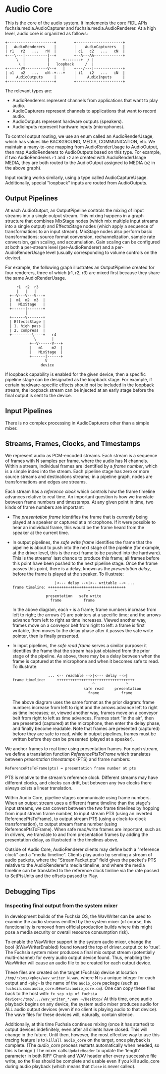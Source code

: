 # Audio Core

This is the core of the audio system. It implements the core FIDL APIs
fuchsia.media.AudioCapturer and fuchsia.media.AudioRenderer. At a high level,
audio core is organized as follows:

```plain
+---------------------+        +---------------------+
|   AudioRenderers    |        |    AudioCapturers   |
| r1   r2   ...   rN  |        | c1   c2   ...   cN  |
+---\---|----------|--+        +--Λ---ΛΛ-------------+
     \  |          |      +-------+  / |
      \ |          |   loopback     /  |
+------VV----------V--+   |    +---/---|-------------+
| o1   o2   ...   oN--+---+    | i1   i2   ...   iN  |
|    AudioOutputs     |        |     AudioInputs     |
+---------------------+        +---------------------+
```

The relevant types are:

*   AudioRenderers represent channels from applications that want to play audio.
*   AudioCapturers represent channels to applications that want to record audio.
*   AudioOutputs represent hardware outputs (speakers).
*   AudioInputs represent hardware inputs (microphones).

To control output routing, we use an enum called an AudioRenderUsage, which has
values like BACKGROUND, MEDIA, COMMUNICATION, etc. We maintain a many-to-one
mapping from AudioRenderUsage to AudioOutput, then map AudioRenderers to
AudioOutputs based on this type. For example, if two AudioRenderers `r1` and
`r2` are created with AudioRenderUsage MEDIA, they are both routed to the
AudioOutput assigned to MEDIA (`o2` in the above graph).

Input routing works similarly, using a type called AudioCaptureUsage.
Additionally, special "loopback" inputs are routed from AudioOutputs.

## Output Pipelines

At each AudioOutput, an OutputPipeline controls the mixing of input streams into
a single output stream. This mixing happens in a graph structure that combines
MixStage nodes (which mix multiple input streams into a single output) and
EffectsStage nodes (which apply a sequence of transformations to an input
stream). MixStage nodes also perform basic transformations: source format
conversion, rechannelization, sample rate conversion, gain scaling, and
accumulation. Gain scaling can be configured at both a per-stream level
(per-AudioRenderer) and a per-AudioRenderUsage level (usually corresponding to
volume controls on the device).

For example, the following graph illustrates an OutputPipeline created for four
renderers, three of which (r1, r2, r3) are mixed first because they share the
same AudioRenderUsage.

```plain
     r1  r2  r3
     |   |   |
  +--V---V---V---+
  |  m1  m2  m3  |
  |   MixStage   |
  +------|-------+
         |
  +------V-------+
  | EffectsStage |
  | 1. high pass |
  | 2. compress  |
  +---------\----+   r4
             \       |
           +--V------V---+
           |   m1    m2  |
           |   MixStage  |
           +------|------+
                  V
                device
```

If loopback capability is enabled for the given device, then a specific pipeline
stage can be designated as the loopback stage. For example, if certain
hardware-specific effects should not be included in the loopback stream, the
loopback stream can be injected at an early stage before the final output is
sent to the device.

## Input Pipelines

There is no complex processing in AudioCapturers other than a simple mixer.

## Streams, Frames, Clocks, and Timestamps

We represent audio as PCM-encoded streams. Each stream is a sequence of frames
with N samples per frame, where the audio has N channels. Within a stream,
individual frames are identified by a *frame number*, which is a simple index
into the stream. Each pipeline stage has zero or more source streams and
destinations streams; in a pipeline graph, nodes are transformations and edges
are streams.

Each stream has a *reference clock* which controls how the frame timeline
advances relative to real time. An important question is how we translate
between frame numbers and timestamps. At any given point in time, two kinds of
frame numbers are important:

*   The *presentation frame* identifies the frame that is currently being played
    at a speaker or captured at a microphone. If it were possible to hear an
    individual frame, this would be the frame heard from the speaker at the
    current time.

*   In output pipelines, the *safe write frame* identifies the frame that the
    pipeline is about to push into the next stage of the pipeline (for example,
    at the driver level, this is the next frame to be pushed into the hardware).
    This is the streams' last chance to produce this frame; all frames before
    this point have been pushed to the next pipeline stage. Once the frame
    passes this point, there is a delay, known as the *presentation delay*,
    before the frame is played at the speaker. To illustrate:

    ```
                       |<--- delay -->|<-- writable --> ...
    frame timeline: +++++++++++++++++++++++++++++++++++
                       ^              ^
                   presentation   safe write
                     frame          frame
    ```

    In the above diagram, each `+` is a frame; frame numbers increase from left
    to right; the arrows (`^`) are pointers at a specific time; and the arrows
    advance from left to right as time increases. Viewed another way, frames
    move on a conveyor belt from right to left: a frame is first writable, then
    moves to the delay phase after it passes the safe write pointer, then is
    finally presented.

*   In input pipelines, the *safe read frame* serves a similar purpose: it
    identifies the frame that the stream has just obtained from the prior stage
    of the pipeline. As above, there may be a delay between when the frame is
    captured at the microphone and when it becomes safe to read. To illustrate:

    ```
                    ... <-- readable -->|<--- delay -->|
    frame timeline:     +++++++++++++++++++++++++++++++++++
                                        ^              ^
                                    safe read     presentation
                                      frame          frame
    ```

    The above diagram uses the same format as the prior diagram: frame numbers
    increase from left to right and the arrows advance left to right as time
    increases; or, viewed another way, frames move on a conveyor belt from right
    to left as time advances. Frames start "in the air", then are presented
    (captured) at the microphone, then enter the delay phase, and finally become
    readable. Note that frames are presented (captured) before they are safe to
    read, while in output pipelines, frames must be written before they can be
    presented (played at a speaker).

We anchor frames to real time using presentation frames. For each stream, we
define a translation function *ReferencePtsToFrame* which translates between
*presentation timestamps* (PTS) and frame numbers:

```
ReferencePtsToFrame(pts) = presentation frame number at pts
```

PTS is relative to the stream's reference clock. Different streams may have
different clocks, and clocks can drift, but between any two clocks there always
exists a linear translation.

Within Audio Core, pipeline stages communicate using frame numbers. When an
output stream uses a different frame timeline than the stage's input streams, we
can convert between the two frame timelines by hopping from input stream frame
number, to input stream PTS (using an inverted ReferencePtsToFrame), to output
stream PTS (using a clock-to-clock transformation), to output stream frame
number (using ReferencePtsToFrame). When safe read/write frames are important,
such as in drivers, we translate to and from presentation frames by adding the
presentation delay, as illustrated in the timelines above.

Outside of Audio Core, AudioRenderer clients may define both a "reference clock"
and a "media timeline". Clients play audio by sending a stream of audio packets,
where the "StreamPacket.pts" field gives the packet's PTS relative to the
AudioRenderer's media timeline, and where the media timeline can be translated
to the reference clock timline via the rate passed to SetPtsUnits and the
offsets passed to Play.

## Debugging Tips

### Inspecting final output from the system mixer

In development builds of the Fuchsia OS, the WavWriter can be used to examine
the audio streams emitted by the system mixer (of course, this functionality is
removed from official production builds where this might pose a media security
or overall resource consumption risk).

To enable the WavWriter support in the system audio mixer, change the bool
(kWavWriterEnabled) found toward the top of driver_output.cc to 'true'. The
Fuchsia system mixer produces a final mix output stream (potentially
multi-channel) for every audio output device found. Thus, enabling the WavWriter
will cause an audio file to be created for each output device.

These files are created on the target (Fuchsia) device at location
`/tmp/r/sys/<pkg>/wav_writer_N.wav`, where N is a unique integer for each output
and `<pkg>` is the name of the `audio_core` package (such as
`fuchsia.com:audio_core:0#meta:audio_core.cm`). One can copy these files back
to the host with: `fx scp <ip of fuchsia device>:/tmp/.../wav_writer_*.wav
~/Desktop/` At this time, once audio playback begins on any device, the system
audio mixer produces audio for ALL audio output devices (even if no client is
playing audio to that device). The wave files for these devices will, naturally,
contain silence.

Additionally, at this time Fuchsia continues mixing (once it has started) to
output devices indefinitely, even after all clients have closed. This will
change in the future. Until then, however, the most effective way to use this
tracing feature is to `killall audio_core` on the target, once playback is
complete. (The _audio_core_ process restarts automatically when needed, so this
is benign.) The mixer calls `UpdateHeader` to update the 'length' parameter in
both RIFF Chunk and WAV header after every successive file write, so the files
should be complete and usable even if you kill audio_core during audio playback
(which means that `Close` is never called).

